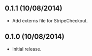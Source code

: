 ## 0.1.1 (10/08/2014)

- Add externs file for StripeCheckout.

## 0.1.0 (10/08/2014)

- Initial release.
